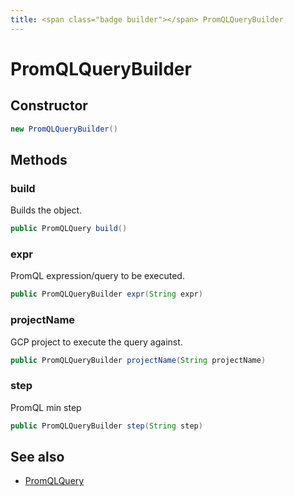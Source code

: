 ```yaml
---
title: <span class="badge builder"></span> PromQLQueryBuilder
---
```

# <span class="badge builder"></span> PromQLQueryBuilder

## Constructor

```java
new PromQLQueryBuilder()
```
## Methods

### <span class="badge object-method"></span> build

Builds the object.

```java
public PromQLQuery build()
```

### <span class="badge object-method"></span> expr

PromQL expression/query to be executed.

```java
public PromQLQueryBuilder expr(String expr)
```

### <span class="badge object-method"></span> projectName

GCP project to execute the query against.

```java
public PromQLQueryBuilder projectName(String projectName)
```

### <span class="badge object-method"></span> step

PromQL min step

```java
public PromQLQueryBuilder step(String step)
```

## See also

 * <span class="badge object-type-class"></span> [PromQLQuery](./object-PromQLQuery.md)
